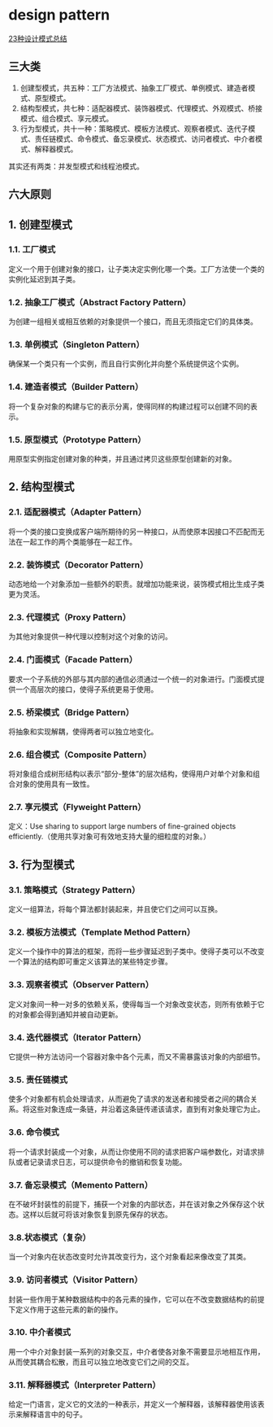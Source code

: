 # design pattern

[23种设计模式总结](https://www.cnblogs.com/tongkey/p/7170826.html "title") 

## 三大类

1.	创建型模式，共五种：工厂方法模式、抽象工厂模式、单例模式、建造者模式、原型模式。
2.	结构型模式，共七种：适配器模式、装饰器模式、代理模式、外观模式、桥接模式、组合模式、享元模式。
3.	行为型模式，共十一种：策略模式、模板方法模式、观察者模式、迭代子模式、责任链模式、命令模式、备忘录模式、状态模式、访问者模式、中介者模式、解释器模式。

其实还有两类：并发型模式和线程池模式。

## 六大原则

## 1. 创建型模式

### 1.1. 工厂模式
定义一个用于创建对象的接口，让子类决定实例化哪一个类。工厂方法使一个类的实例化延迟到其子类。

### 1.2. 抽象工厂模式（Abstract Factory Pattern）
为创建一组相关或相互依赖的对象提供一个接口，而且无须指定它们的具体类。

### 1.3. 单例模式（Singleton Pattern）
确保某一个类只有一个实例，而且自行实例化并向整个系统提供这个实例。

### 1.4. 建造者模式（Builder Pattern）
将一个复杂对象的构建与它的表示分离，使得同样的构建过程可以创建不同的表示。

### 1.5. 原型模式（Prototype Pattern）
用原型实例指定创建对象的种类，并且通过拷贝这些原型创建新的对象。

## 2. 结构型模式

### 2.1. 适配器模式（Adapter Pattern）
将一个类的接口变换成客户端所期待的另一种接口，从而使原本因接口不匹配而无法在一起工作的两个类能够在一起工作。
### 2.2. 装饰模式（Decorator Pattern）
动态地给一个对象添加一些额外的职责。就增加功能来说，装饰模式相比生成子类更为灵活。

### 2.3. 代理模式（Proxy Pattern）
为其他对象提供一种代理以控制对这个对象的访问。

### 2.4. 门面模式（Facade Pattern）
要求一个子系统的外部与其内部的通信必须通过一个统一的对象进行。门面模式提供一个高层次的接口，使得子系统更易于使用。

### 2.5. 桥梁模式（Bridge Pattern）
将抽象和实现解耦，使得两者可以独立地变化。

### 2.6. 组合模式（Composite Pattern）
将对象组合成树形结构以表示“部分-整体”的层次结构，使得用户对单个对象和组合对象的使用具有一致性。

### 2.7. 享元模式（Flyweight Pattern）
定义：Use sharing to support large numbers of fine-grained objects efficiently.（使用共享对象可有效地支持大量的细粒度的对象。）

## 3. 行为型模式

### 3.1. 策略模式（Strategy Pattern）
定义一组算法，将每个算法都封装起来，并且使它们之间可以互换。

### 3.2. 模板方法模式（Template Method Pattern）
定义一个操作中的算法的框架，而将一些步骤延迟到子类中。使得子类可以不改变一个算法的结构即可重定义该算法的某些特定步骤。

### 3.3. 观察者模式（Observer Pattern）
定义对象间一种一对多的依赖关系，使得每当一个对象改变状态，则所有依赖于它的对象都会得到通知并被自动更新。

### 3.4. 迭代器模式（Iterator Pattern）
它提供一种方法访问一个容器对象中各个元素，而又不需暴露该对象的内部细节。

### 3.5. 责任链模式
使多个对象都有机会处理请求，从而避免了请求的发送者和接受者之间的耦合关系。将这些对象连成一条链，并沿着这条链传递该请求，直到有对象处理它为止。

### 3.6. 命令模式
将一个请求封装成一个对象，从而让你使用不同的请求把客户端参数化，对请求排队或者记录请求日志，可以提供命令的撤销和恢复功能。

### 3.7. 备忘录模式（Memento Pattern）
在不破坏封装性的前提下，捕获一个对象的内部状态，并在该对象之外保存这个状态。这样以后就可将该对象恢复到原先保存的状态。

### 3.8.状态模式（复杂）
当一个对象内在状态改变时允许其改变行为，这个对象看起来像改变了其类。

### 3.9. 访问者模式（Visitor Pattern）
封装一些作用于某种数据结构中的各元素的操作，它可以在不改变数据结构的前提下定义作用于这些元素的新的操作。

### 3.10. 中介者模式
用一个中介对象封装一系列的对象交互，中介者使各对象不需要显示地相互作用，从而使其耦合松散，而且可以独立地改变它们之间的交互。

### 3.11. 解释器模式（Interpreter Pattern）
给定一门语言，定义它的文法的一种表示，并定义一个解释器，该解释器使用该表示来解释语言中的句子。

 



